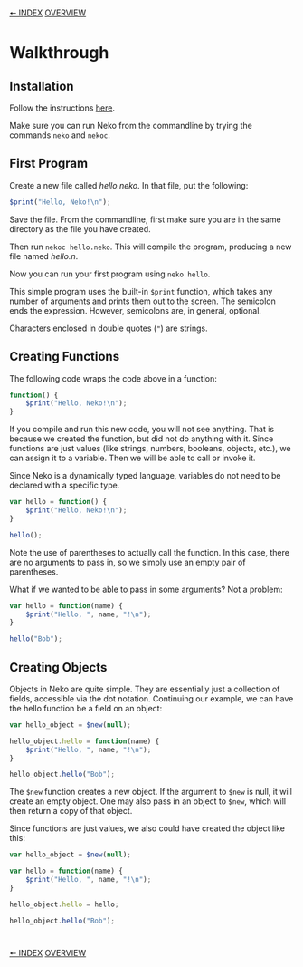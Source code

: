 [🠔 INDEX](index.md) [OVERVIEW](overview.md)
#

# Walkthrough

## Installation

Follow the instructions [here](install.md).

Make sure you can run Neko from the commandline by trying the commands `neko` and `nekoc`. 

## First Program

Create a new file called *hello.neko*. In that file, put the following:

```js
$print("Hello, Neko!\n");
```

Save the file. From the commandline, first make sure you are in the same directory as the file you have created.

Then run `nekoc hello.neko`. This will compile the program, producing a new file named *hello.n*.

Now you can run your first program using `neko hello`.

This simple program uses the built-in `$print` function, which takes any number of arguments and prints them out to the screen. The semicolon ends the expression. However, semicolons are, in general, optional.

Characters enclosed in double quotes (`"`) are strings.

## Creating Functions

The following code wraps the code above in a function:

```js
function() {
    $print("Hello, Neko!\n");
}
```

If you compile and run this new code, you will not see anything. That is because we created the function, but did not do anything with it. Since functions are just values (like strings, numbers, booleans, objects, etc.), we can assign it to a variable. Then we will be able to call or invoke it.

Since Neko is a dynamically typed language, variables do not need to be declared with a specific type.

```js
var hello = function() {
    $print("Hello, Neko!\n");
}

hello();
```

Note the use of parentheses to actually call the function. In this case, there are no arguments to pass in, so we simply use an empty pair of parentheses.

What if we wanted to be able to pass in some arguments? Not a problem:

```js
var hello = function(name) {
    $print("Hello, ", name, "!\n");
}

hello("Bob");
```

## Creating Objects

Objects in Neko are quite simple. They are essentially just a collection of fields, accessible via the dot notation. Continuing our example, we can have the hello function be a field on an object:

```js
var hello_object = $new(null);

hello_object.hello = function(name) {
    $print("Hello, ", name, "!\n");
}

hello_object.hello("Bob");
```


The `$new` function creates a new object. If the argument to `$new` is null, it will create an empty object. One may also pass in an object to `$new`, which will then return a copy of that object.

Since functions are just values, we also could have created the object like this:

```js
var hello_object = $new(null);

var hello = function(name) {
    $print("Hello, ", name, "!\n");
}

hello_object.hello = hello;

hello_object.hello("Bob");
```

#
[🠔 INDEX](index.md) [OVERVIEW](overview.md)